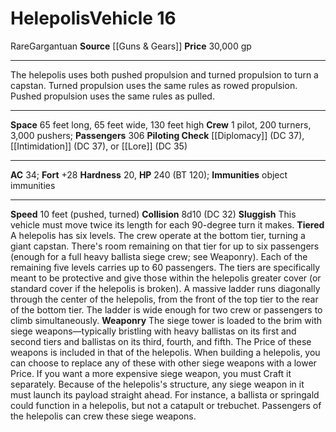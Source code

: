 ﻿---
ac: '34'
burrow_speed: null
climb_speed: null
fly_speed: null
fortitude: '+28'
hardness: '20'
hp: '240'
id: '16'
item_category: Vehicles
land_speed: '10'
level: '16'
max_speed: '10'
name: Helepolis
price: 30,000 gp
rarity: Rare
reflex: null
resistance: null
school: null
size: Gargantuan
source: '[[DATABASE/source/Guns & Gears|Guns & Gears]]'
swim_speed: null
trait:
- '[[DATABASE/trait/Rare|Rare]]'
type: Vehicle

---
# Helepolis<span class="item-type">Vehicle 16</span>

<span class="trait-rare item-trait">Rare</span><span class="trait-size item-trait">Gargantuan</span>
**Source** [[Guns & Gears]]
**Price** 30,000 gp

---
The helepolis uses both pushed propulsion and turned propulsion to turn a capstan. Turned propulsion uses the same rules as rowed propulsion. Pushed propulsion uses the same rules as pulled.

---
**Space** 65 feet long, 65 feet wide, 130 feet high
**Crew** 1 pilot, 200 turners, 3,000 pushers; **Passengers** 306
**Piloting Check** [[Diplomacy]] (DC 37), [[Intimidation]] (DC 37), or [[Lore]] (DC 35)

---
**AC** 34; **Fort** +28
**Hardness** 20, **HP** 240 (BT 120); **Immunities** object immunities

---
**Speed** 10 feet (pushed, turned)
**Collision** 8d10 (DC 32)
**Sluggish** This vehicle must move twice its length for each 90-degree turn it makes.
 **Tiered** A helepolis has six levels. The crew operate at the bottom tier, turning a giant capstan. There's room remaining on that tier for up to six passengers (enough for a full heavy ballista siege crew; see Weaponry). Each of the remaining five levels carries up to 60 passengers. The tiers are specifically meant to be protective and give those within the helepolis greater cover (or standard cover if the helepolis is broken). A massive ladder runs diagonally through the center of the helepolis, from the front of the top tier to the rear of the bottom tier. The ladder is wide enough for two crew or passengers to climb simultaneously.
 **Weaponry** The siege tower is loaded to the brim with siege weapons—typically bristling with heavy ballistas on its first and second tiers and ballistas on its third, fourth, and fifth. The Price of these weapons is included in that of the helepolis. When building a helepolis, you can choose to replace any of these with other siege weapons with a lower Price. If you want a more expensive siege weapon, you must Craft it separately. Because of the helepolis's structure, any siege weapon in it must launch its payload straight ahead. For instance, a ballista or springald could function in a helepolis, but not a catapult or trebuchet. Passengers of the helepolis can crew these siege weapons.